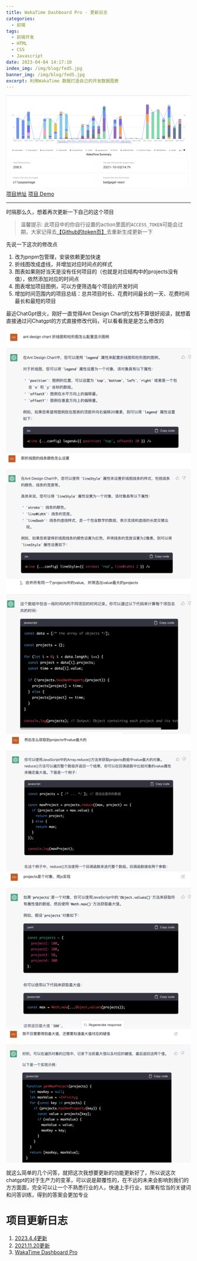 ```yaml
---
title: WakaTime Dashboard Pro - 更新日志
categories:
  - 前端
tags:
  - 前端开发
  - HTML
  - CSS
  - Javascript
date: 2023-04-04 14:17:10
index_img: /img/blog/fed5.jpg
banner_img: /img/blog/fed5.jpg
excerpt: 利用WakaTime 数据打造自己的开发数据图表
---
```

![wakatime-dashboard-pro](/img/blog/fed11.png)
[项目地址](https://github.com/fangge/wakatime-dashboard-pro)
[项目 Demo](https://wakatime.mrfangge.com/)

---

时隔那么久，想着再次更新一下自己的这个项目
> 温馨提示: 此项目中的你自行设置的action里面的`ACCESS_TOKEN`可能会过期，大家记得去[【Github的token页】](https://github.com/settings/tokens)去重新生成更新一下

先说一下这次的修改点
1. 改为pnpm包管理，安装依赖更加快速
2. 折线图改成虚线，并增加对应时间点的样式
3. 图表如果刚好当天是没有任何项目的（也就是对应结构中的projects没有值），依然添加对应的时间点
4. 图表增加项目图例，可以方便筛选每个项目的开发时间
5. 增加时间范围内的项目总结：总共项目时长、花费时间最长的一天、花费时间最长和最短的项目

最近ChatGpt很火，刚好一直觉得Ant Design Chart的文档不算很好阅读，就想着直接通过问Chatgpt的方式直接修改代码，可以看看我是是怎么修改的

![问答参考](/img/blog/chat1.png)
![问答参考](/img/blog/chat2.png)
![问答参考](/img/blog/chat3.png)
![问答参考](/img/blog/chat4.png)
![问答参考](/img/blog/chat5.png)
![问答参考](/img/blog/chat6.png)

就这么简单的几个问答，就把这次我想要更新的功能更新好了，所以说这次chatgpt的对于生产力的变革，可以说是颠覆性的，在不远的未来会影响到我们的方方面面，完全可以让一个不熟悉行业的人，快速上手行业，如果有恰当的关键词和问答训练，得到的答案会更加专业


# 项目更新日志
1. [2023.4.4更新](/2023/04/04/fed11/)
2. [2021.11.20更新](/2021/11/20/fed6/)
3. [WakaTime Dashboard Pro](/2021/06/29/fed5/)
